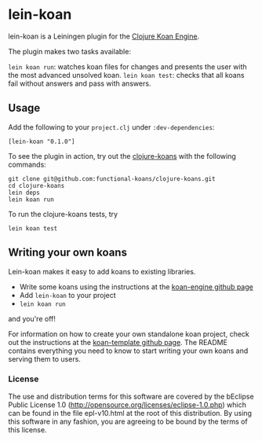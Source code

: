 # lein-koan

lein-koan is a Leiningen plugin for the [Clojure Koan Engine](https://github.com/functional-koans/clojure-koan-engine).

The plugin makes two tasks available:

`lein koan run`:  watches koan files for changes and presents the user with the most advanced unsolved koan.
`lein koan test`: checks that all koans fail without answers and pass with answers.

## Usage

Add the following to your `project.clj` under `:dev-dependencies`:

    [lein-koan "0.1.0"]

To see the plugin in action, try out the [clojure-koans](https://github.com/functional-koans/clojure-koans) with the following commands:

    git clone git@github.com:functional-koans/clojure-koans.git
    cd clojure-koans
    lein deps
    lein koan run

To run the clojure-koans tests, try

    lein koan test

## Writing your own koans 

Lein-koan makes it easy to add koans to existing libraries.

- Write some koans using the instructions at the [koan-engine github page](https://github.com/functional-koans/clojure-koan-engine)
- Add `lein-koan` to your project
- `lein koan run`

and you're off!

For information on how to create your own standalone koan project, check out the instructions at the [koan-template github page](https://github.com/functional-koans/koan-template). The README contains everything you need to know to start writing your own koans and serving them to users.

### License

The use and distribution terms for this software are covered by the
bEclipse Public License 1.0 (http://opensource.org/licenses/eclipse-1.0.php)
which can be found in the file epl-v10.html at the root of this distribution.
By using this software in any fashion, you are agreeing to be bound by
the terms of this license.
